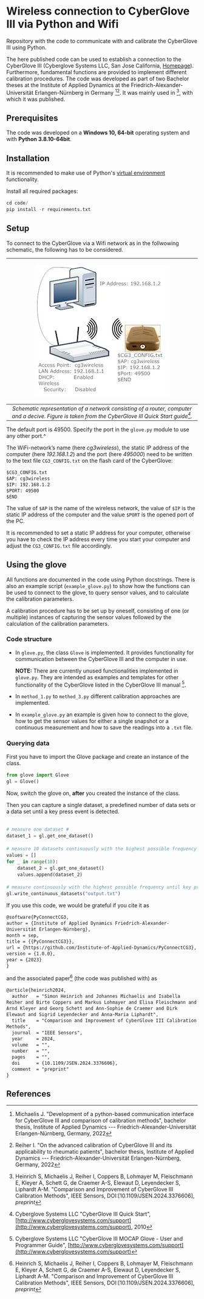 # Wireless connection to CyberGlove III via Python and Wifi

Repository with the code to communicate with and calibrate the CyberGlove III using Python. 

The here published code can be used to establish a connection to the CyberGlove III (Cyberglove Systems LLC, San Jose California, [Homepage](http://www.cyberglovesystems.com "Cyberglove Systems LLC Homepage")). Furthermore, fundamental functions are provided to implement different calibration procedures. The code was developed as part of two Bachelor theses at the Institute of Applied Dynamics at the Friedrich-Alexander-Universität Erlangen-Nürnberg in Germany [^1][^2]. It was mainly used in [^3], with which it was published.


## Prerequisites

The code was developed on a **Windows 10, 64-bit** operating system and with **Python 3.8.10-64bit**.

## Installation

It is recommended to make use of Python's [virtual environment](https://docs.python.org/3/library/venv.html) functionality.

Install all required packages:
```python 
cd code/
pip install -r requirements.txt
```

## Setup

To connect to the CyberGlove via a Wifi network as in the follwowing schematic, the following has to be considered.

| <p align="center"> ![Schematic representation of a network consisting of a router, computer and the device.](figures/example-network.jpg) </p> |
| :--: |
| *Schematic representation of a network consisting of a router, computer and a decive. Figure is taken from the CyberGlove III Quick Start guide[^4].* |

The default port is 49500.
Specify the port in the `glove.py` module to use any other port.^

The WiFi-network’s name (here _cg3wireless_), the static IP address of the computer (here _192.168.1.2_) and the port (here _495000_) need to be written to the text file `CG3_CONFIG.txt` on the flash card of the CyberGlove:

```
$CG3_CONFIG.txt
$AP: cg3wireless
$IP: 192.168.1.2
$PORT: 49500
$END
```

The value of `$AP` is the name of the wireless network, the value of `$IP` is the static IP address of the computer and the value `$PORT` is the opened port of the PC.

It is recommended to set a static IP address for your computer, otherwise you have to check the IP address every time you start your computer and adjust the `CG3_CONFIG.txt` file accordingly.

## Using the glove

All functions are documented in the code using Python docstrings. There is also an example script (`example_glove.py`) to show how the functions can be used to connect to the glove, to query sensor values, and to calculate the calibration parameters.

A calibration procedure has to be set up by oneself, consisting of one (or multiple) instances of capturing the sensor values followed by the calculation of the calibration parameters. 

### Code structure

* In `glove.py`, the class `Glove` is implemented. It provides functionality for communication between the CyberGlove III and the computer in use.

   **NOTE:** There are currently unused functionalities implemented in `glove.py`. They are intended as examples and templates for other functionality of the CyberGlove listed in the CyberGlove III manual [^5].

* In `method_1.py` to `method_3.py` different calibration approaches are implemented.

* In `example_glove.py` an example is given how to connect to the glove, how to get the sensor values for either a single snapshot or a continuous measurement and how to save the readings into a `.txt` file. 


### Querying data

First you have to import the Glove package and create an instance of the class.

```python
from glove import Glove
gl = Glove()
```

Now, switch the glove on, __after__ you created the instance of the class.


Then you can capture a single dataset, a predefined number of data sets or a data set until a key press event is detected.

```python

# measure one dataset #
dataset_1 = gl.get_one_dataset()

# measure 10 datasets continuously with the highest possible frequency #
values = []
for _ in range(10):
	dataset_2 = gl.get_one_dataset()
	values.append(dataset_2)

# measure continuously with the highest possible frequency until key press (enter), save to output.txt #
gl.write_continuous_datasets("output.txt")
```

If you use this code, we would be grateful if you cite it as 
```
@software{PyConnectCG3,
author = {Institute of Applied Dynamics Friedrich-Alexander-Universität Erlangen-Nürnberg},
month = sep,
title = {{PyConnectCG3}},
url = {https://github.com/Institute-of-Applied-Dynamics/PyConnectCG3},
version = {1.0.0},
year = {2023}
}
```
and the associated paper[^3] (the code was published with) as 
```
@article{heinrich2024,
  author   = "Simon Heinrich and Johannes Michaelis and Isabella Reiher and Birte Coppers and Markus Lohmayer and Elisa Fleischmann and Arnd Kleyer and Georg Schett and Ann-Sophie de Craemer and Dirk Elewaut and Sigrid Leyendecker and Anna-Maria Liphardt",
  title    = "Comparison and Improvement of CyberGlove III Calibration Methods",
  journal  = "IEEE Sensors",
  year     = 2024,
  volume   = "",
  number   = "",
  pages    = "",
  doi      = {10.1109/JSEN.2024.3376606},
  comment  = "preprint" 
}
```


## References

[^1]: Michaelis J. "Development of a python-based communication interface for CyberGlove III and comparison of calibration methods", bachelor thesis, Institute of Applied Dynamics --- Friedrich-Alexander-Universität Erlangen-Nürnberg, Germany, 2022
[^2]: Reiher I. "On the advanced calibration of CyberGlove III and its applicability to rheumatic patients", bachelor thesis, Institute of Applied Dynamics --- Friedrich-Alexander-Universität Erlangen-Nürnberg, Germany, 2022
[^3]: Heinrich S, Michaelis J, Reiher I, Coppers B, Lohmayer M, Fleischmann E, Kleyer A, Schett G, de Craemer A-S, Elewaut D, Leyendecker S, Liphardt A-M. "Comparison and Improvement of CyberGlove III Calibration Methods", IEEE Sensors, DOI:[10.1109/JSEN.2024.3376606], *preprint*
[^4]: Cyberglove Systems LLC "CyberGlove III Quick Start", [http://www.cyberglovesystems.com/support](http://www.cyberglovesystems.com/support), 2010
[^5]: Cyberglove Systems LLC "CyberGlove III MOCAP Glove - User and Programmer Guide", [http://www.cyberglovesystems.com/support](http://www.cyberglovesystems.com/support)

